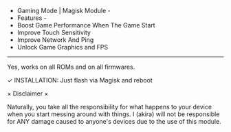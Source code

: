 - Gaming Mode | Magisk Module -
- Features -
- Boost Game Performance When The Game Start
- Improve Touch Sensitivity
- Improve Network And Ping
- Unlock Game Graphics and FPS
----------------------------------------------------------
Yes, works on all ROMs and on all firmwares.

✓ INSTALLATION: Just flash via Magisk and reboot

× Disclaimer ×

Naturally, you take all the responsibility for what happens to your device when you start messing around with things.
I (akira) will not be responsible for ANY damage caused to anyone's devices due to the use of this module.

